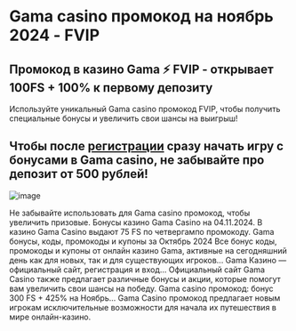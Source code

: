 # Gama casino промокод на ноябрь 2024 - FVIP


## Промокод в казино Gama ⚡️ FVIP - открывает 100FS + 100% к первому депозиту

Используйте уникальный Gama casino промокод FVIP, чтобы получить специальные бонусы и увеличить свои шансы на выигрыш!

## Чтобы после [регистрации](https://linksc.ru/gama_fvip) сразу начать игру с бонусами в Gama casino, не забывайте про депозит от 500 рублей!

![image](https://github.com/user-attachments/assets/39828065-ab08-491a-92d1-0c6894162a2b)


Не забывайте использовать для Gama casino промокод, чтобы увеличить призовые.
Бонусы казино Gama Casino на 04.11.2024. В казино Gama Casino выдают 75 FS по четвергампо промокоду.
Gama бонусы, коды, промокоды и купоны за Октябрь 2024
Все бонус коды, промокоды и купоны от онлайн казино Gama, активные на сегодняшний день как для новых, так и для существующих игроков...
Gama Казино — официальный сайт, регистрация и вход...
Официальный сайт Gama Casino также предлагает различные бонусы и акции, которые помогут вам увеличить свои шансы на победу.
Gama casino промокод: бонус 300 FS + 425% на Ноябрь...
Gama Casino промокод предлагает новым игрокам исключительные возможности для начала их путешествия в мире онлайн-казино.
